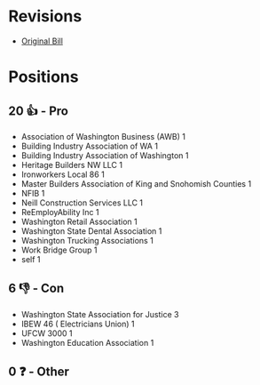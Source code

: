 # Revisions
* [Original Bill](1/)

# Positions
## 20 👍 - Pro
* Association of Washington Business (AWB) 1
* Building Industry Association of WA 1
* Building Industry Association of Washington  1
* Heritage Builders NW LLC 1
* Ironworkers Local 86 1
* Master Builders Association of King and Snohomish Counties 1
* NFIB 1
* Neill Construction Services LLC 1
* ReEmployAbility Inc 1
* Washington Retail Association 1
* Washington State Dental Association  1
* Washington Trucking Associations 1
* Work Bridge Group 1
* self 1

## 6 👎 - Con
* Washington State Association for Justice 3
* IBEW 46 ( Electricians Union) 1
* UFCW 3000 1
* Washington Education Association 1

## 0 ❓ - Other
